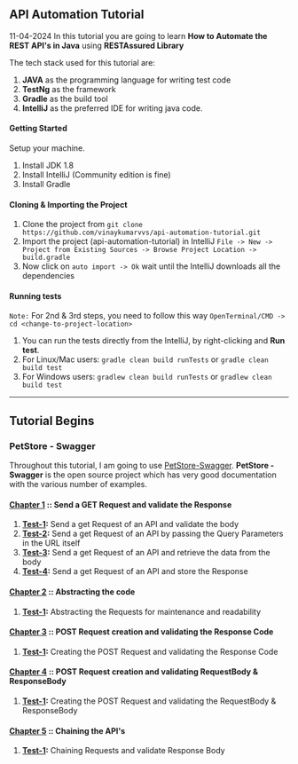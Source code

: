 ## API Automation Tutorial
11-04-2024
In this tutorial you are going to learn <b>How to Automate the REST API's in Java</b> using <b>RESTAssured Library</b>

The tech stack used for this tutorial are:
1. **JAVA** as the programming language for writing test code
2. **TestNg** as the framework
3. **Gradle** as the build tool
4. **IntelliJ** as the preferred IDE for writing java code.

#### Getting Started
Setup your machine.
1. Install JDK 1.8
2. Install IntelliJ (Community edition is fine)
3. Install Gradle

#### Cloning & Importing the Project
1. Clone the project from ```git clone https://github.com/vinaykumarvvs/api-automation-tutorial.git```
2. Import the project (api-automation-tutorial) in IntelliJ ```File -> New -> Project from Existing Sources -> Browse Project Location -> build.gradle```
3. Now click on ```auto import -> Ok``` wait until the IntelliJ downloads all the dependencies

#### Running tests
``Note:`` For 2nd & 3rd steps, you need to follow this way ```OpenTerminal/CMD -> cd <change-to-project-location>```
1. You can run the tests directly from the IntelliJ, by right-clicking and **Run test**.
2. For Linux/Mac users: ```gradle clean build runTests``` or ```gradle clean build test```
3. For Windows users: ```gradlew clean build runTests``` or ```gradlew clean build test```

---

## Tutorial Begins

### PetStore - Swagger
Throughout this tutorial, I am going to use [PetStore-Swagger](http://petstore.swagger.io/). <b>PetStore - Swagger</b> is the open source project which has very good documentation with the various number of examples.

#### [Chapter 1](https://github.com/vinaykumarvvs/api-automation-tutorial/tree/master/src/test/java/Chapters/Chapter01/Chapter01.md) :: Send a GET Request and validate the Response
1. **[Test-1](https://github.com/vinaykumarvvs/api-automation-tutorial/tree/master/src/test/java/Chapters/Chapter01/FirstChapterTests.java):** Send a get Request of an API and validate the body
2. **[Test-2](https://github.com/vinaykumarvvs/api-automation-tutorial/tree/master/src/test/java/Chapters/Chapter01/FirstChapterTests.java):** Send a get Request of an API by passing the Query Parameters in the URL itself
3. **[Test-3](https://github.com/vinaykumarvvs/api-automation-tutorial/tree/master/src/test/java/Chapters/Chapter01/FirstChapterTests.java):** Send a get Request of an API and retrieve the data from the body
4. **[Test-4](https://github.com/vinaykumarvvs/api-automation-tutorial/tree/master/src/test/java/Chapters/Chapter01/FirstChapterTests.java):** Send a get Request of an API and store the Response

#### [Chapter 2](https://github.com/vinaykumarvvs/api-automation-tutorial/tree/master/src/test/java/Chapters/Chapter02/Chapter02.md) :: Abstracting the code
1. **[Test-1](https://github.com/vinaykumarvvs/api-automation-tutorial/tree/master/src/test/java/Chapters/Chapter02/SecondChapterTests.java):** Abstracting the Requests for maintenance and readability

#### [Chapter 3](https://github.com/vinaykumarvvs/api-automation-tutorial/tree/master/src/test/java/Chapters/Chapter03/Chapter03.md) :: POST Request creation and validating the Response Code
1. **[Test-1](https://github.com/vinaykumarvvs/api-automation-tutorial/tree/master/src/test/java/Chapters/Chapter03/ThirdChapterTests.java):** Creating the POST Request and validating the Response Code

#### [Chapter 4](https://github.com/vinaykumarvvs/api-automation-tutorial/tree/master/src/test/java/Chapters/Chapter04/Chapter04.md) :: POST Request creation and validating RequestBody & ResponseBody
1. **[Test-1](https://github.com/vinaykumarvvs/api-automation-tutorial/tree/master/src/test/java/Chapters/Chapter04/FourthChapterTests.java):** Creating the POST Request and validating the RequestBody & ResponseBody

#### [Chapter 5](https://github.com/vinaykumarvvs/api-automation-tutorial/tree/master/src/test/java/Chapters/Chapter05/Chapter05.md) :: Chaining the API's
1. **[Test-1](https://github.com/vinaykumarvvs/api-automation-tutorial/tree/master/src/test/java/Chapters/Chapter05/FifthChapterTests.java):** Chaining Requests and validate Response Body

